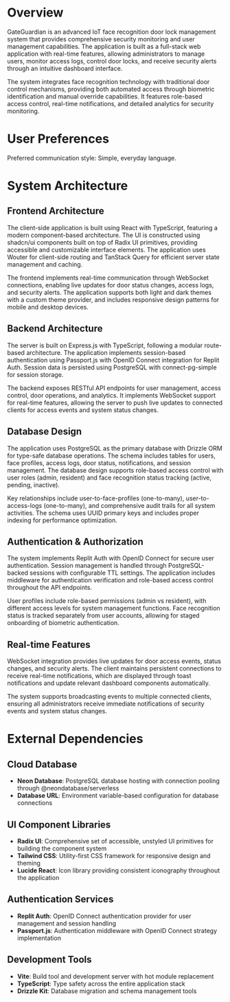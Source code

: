 # Overview

GateGuardian is an advanced IoT face recognition door lock management system that provides comprehensive security monitoring and user management capabilities. The application is built as a full-stack web application with real-time features, allowing administrators to manage users, monitor access logs, control door locks, and receive security alerts through an intuitive dashboard interface.

The system integrates face recognition technology with traditional door control mechanisms, providing both automated access through biometric identification and manual override capabilities. It features role-based access control, real-time notifications, and detailed analytics for security monitoring.

# User Preferences

Preferred communication style: Simple, everyday language.

# System Architecture

## Frontend Architecture
The client-side application is built using React with TypeScript, featuring a modern component-based architecture. The UI is constructed using shadcn/ui components built on top of Radix UI primitives, providing accessible and customizable interface elements. The application uses Wouter for client-side routing and TanStack Query for efficient server state management and caching.

The frontend implements real-time communication through WebSocket connections, enabling live updates for door status changes, access logs, and security alerts. The application supports both light and dark themes with a custom theme provider, and includes responsive design patterns for mobile and desktop devices.

## Backend Architecture
The server is built on Express.js with TypeScript, following a modular route-based architecture. The application implements session-based authentication using Passport.js with OpenID Connect integration for Replit Auth. Session data is persisted using PostgreSQL with connect-pg-simple for session storage.

The backend exposes RESTful API endpoints for user management, access control, door operations, and analytics. It implements WebSocket support for real-time features, allowing the server to push live updates to connected clients for access events and system status changes.

## Database Design
The application uses PostgreSQL as the primary database with Drizzle ORM for type-safe database operations. The schema includes tables for users, face profiles, access logs, door status, notifications, and session management. The database design supports role-based access control with user roles (admin, resident) and face recognition status tracking (active, pending, inactive).

Key relationships include user-to-face-profiles (one-to-many), user-to-access-logs (one-to-many), and comprehensive audit trails for all system activities. The schema uses UUID primary keys and includes proper indexing for performance optimization.

## Authentication & Authorization
The system implements Replit Auth with OpenID Connect for secure user authentication. Session management is handled through PostgreSQL-backed sessions with configurable TTL settings. The application includes middleware for authentication verification and role-based access control throughout the API endpoints.

User profiles include role-based permissions (admin vs resident), with different access levels for system management functions. Face recognition status is tracked separately from user accounts, allowing for staged onboarding of biometric authentication.

## Real-time Features
WebSocket integration provides live updates for door access events, status changes, and security alerts. The client maintains persistent connections to receive real-time notifications, which are displayed through toast notifications and update relevant dashboard components automatically.

The system supports broadcasting events to multiple connected clients, ensuring all administrators receive immediate notifications of security events and system status changes.

# External Dependencies

## Cloud Database
- **Neon Database**: PostgreSQL database hosting with connection pooling through @neondatabase/serverless
- **Database URL**: Environment variable-based configuration for database connections

## UI Component Libraries
- **Radix UI**: Comprehensive set of accessible, unstyled UI primitives for building the component system
- **Tailwind CSS**: Utility-first CSS framework for responsive design and theming
- **Lucide React**: Icon library providing consistent iconography throughout the application

## Authentication Services
- **Replit Auth**: OpenID Connect authentication provider for user management and session handling
- **Passport.js**: Authentication middleware with OpenID Connect strategy implementation

## Development Tools
- **Vite**: Build tool and development server with hot module replacement
- **TypeScript**: Type safety across the entire application stack
- **Drizzle Kit**: Database migration and schema management tools